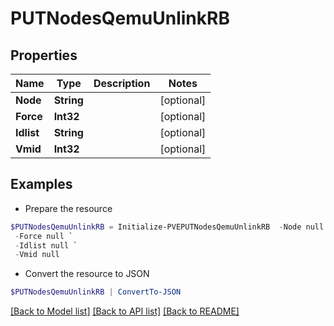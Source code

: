 # PUTNodesQemuUnlinkRB
## Properties

Name | Type | Description | Notes
------------ | ------------- | ------------- | -------------
**Node** | **String** |  | [optional] 
**Force** | **Int32** |  | [optional] 
**Idlist** | **String** |  | [optional] 
**Vmid** | **Int32** |  | [optional] 

## Examples

- Prepare the resource
```powershell
$PUTNodesQemuUnlinkRB = Initialize-PVEPUTNodesQemuUnlinkRB  -Node null `
 -Force null `
 -Idlist null `
 -Vmid null
```

- Convert the resource to JSON
```powershell
$PUTNodesQemuUnlinkRB | ConvertTo-JSON
```

[[Back to Model list]](../README.md#documentation-for-models) [[Back to API list]](../README.md#documentation-for-api-endpoints) [[Back to README]](../README.md)

